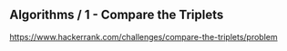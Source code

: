 ## Algorithms / 1 - Compare the Triplets

https://www.hackerrank.com/challenges/compare-the-triplets/problem
